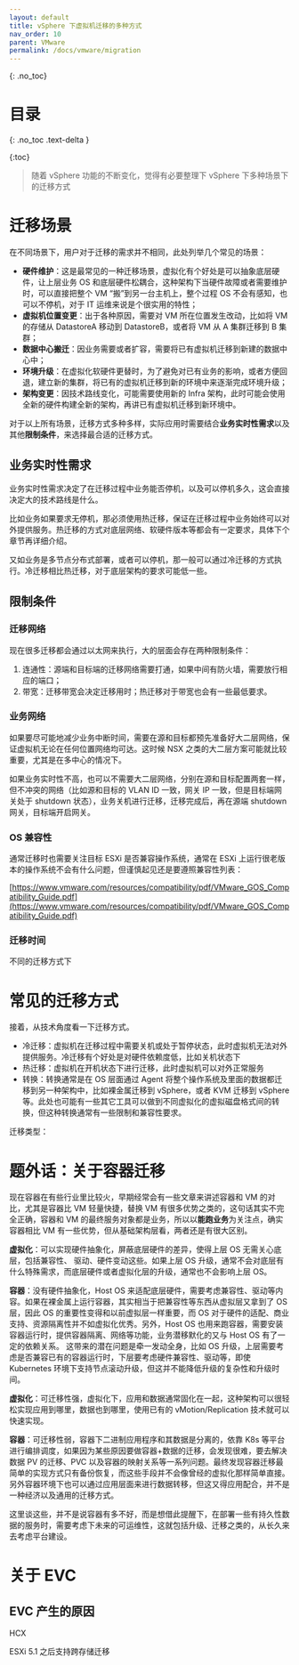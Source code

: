 ```yaml
---
layout: default
title: vSphere 下虚拟机迁移的多种方式
nav_order: 10
parent: VMware
permalink: /docs/vmware/migration
---
```




{: .no_toc}

# 目录


{: .no_toc .text-delta }

{:toc}

> 随着 vSphere 功能的不断变化，觉得有必要整理下 vSphere 下多种场景下的迁移方式
>

# 迁移场景

在不同场景下，用户对于迁移的需求并不相同，此处列举几个常见的场景：

- **硬件维护**：这是最常见的一种迁移场景，虚拟化有个好处是可以抽象底层硬件，让上层业务 OS 和底层硬件松耦合，这种架构下当硬件故障或者需要维护时，可以直接把整个 VM “搬”到另一台主机上，整个过程 OS 不会有感知，也可以不停机，对于 IT 运维来说是个很实用的特性；
- **虚拟机位置变更**：出于各种原因，需要对 VM 所在位置发生改动，比如将 VM 的存储从 DatastoreA 移动到 DatastoreB，或者将 VM 从 A 集群迁移到 B 集群；
- **数据中心搬迁**：因业务需要或者扩容，需要将已有虚拟机迁移到新建的数据中心中；
- **环境升级**：在虚拟化软硬件更替时，为了避免对已有业务的影响，或者方便回退，建立新的集群，将已有的虚拟机迁移到新的环境中来逐渐完成环境升级；
- **架构变更**：因技术路线变化，可能需要使用新的 Infra 架构，此时可能会使用全新的硬件构建全新的架构，再讲已有虚拟机迁移到新环境中。



对于以上所有场景，迁移方式多种多样，实际应用时需要结合**业务实时性需求**以及其他**限制条件**，来选择最合适的迁移方式。

## 业务实时性需求

业务实时性需求决定了在迁移过程中业务能否停机，以及可以停机多久，这会直接决定大的技术路线是什么。

比如业务如果要求无停机，那必须使用热迁移，保证在迁移过程中业务始终可以对外提供服务。热迁移的方式对底层网络、软硬件版本等都会有一定要求，具体下个章节再详细介绍。

又如业务是多节点分布式部署，或者可以停机，那一般可以通过冷迁移的方式执行。冷迁移相比热迁移，对于底层架构的要求可能低一些。



## 限制条件

### 迁移网络

现在很多迁移都会通过以太网来执行，大的层面会存在两种限制条件：

1. 连通性：源端和目标端的迁移网络需要打通，如果中间有防火墙，需要放行相应的端口；
1. 带宽：迁移带宽会决定迁移用时；热迁移对于带宽也会有一些最低要求。

### 业务网络

如果要尽可能地减少业务中断时间，需要在源和目标都预先准备好大二层网络，保证虚拟机无论在任何位置网络均可达。这时候 NSX 之类的大二层方案可能就比较重要，尤其是在多中心的情况下。

如果业务实时性不高，也可以不需要大二层网络，分别在源和目标配置两套一样，但不冲突的网络（比如源和目标的 VLAN ID 一致，网关 IP 一致，但是目标端网关处于 shutdown 状态），业务关机进行迁移，迁移完成后，再在源端 shutdown 网关，目标端开启网关。

### OS 兼容性

通常迁移时也需要关注目标 ESXi 是否兼容操作系统，通常在 ESXi 上运行很老版本的操作系统不会有什么问题，但谨慎起见还是要遵照兼容性列表：

[https://www.vmware.com/resources/compatibility/pdf/VMware_GOS_Compatibility_Guide.pdf](https://www.vmware.com/resources/compatibility/pdf/VMware_GOS_Compatibility_Guide.pdf)



### 迁移时间

不同的迁移方式下



# 常见的迁移方式

接着，从技术角度看一下迁移方式。

- 冷迁移：虚拟机在迁移过程中需要关机或处于暂停状态，此时虚拟机无法对外提供服务。冷迁移有个好处是对硬件依赖度低，比如关机状态下
- 热迁移：虚拟机在开机状态下进行迁移，此时虚拟机可以对外正常服务
- 转换：转换通常是在 OS 层面通过 Agent 将整个操作系统及里面的数据都迁移到另一种架构中，比如裸金属迁移到 vSphere，或者 KVM 迁移到 vSphere 等。此处也可能有一些其它工具可以做到不同虚拟化的虚拟磁盘格式间的转换，但这种转换通常有一些限制和兼容性要求。



迁移类型：



# 题外话：关于容器迁移

现在容器在有些行业里比较火，早期经常会有一些文章来讲述容器和 VM 的对比，尤其是容器比 VM 轻量快捷，替换 VM 有很多优势之类的，这句话其实不完全正确，容器和 VM 的最终服务对象都是业务，所以以**能跑业务**为关注点，确实容器相比 VM 有一些优势，但从基础架构层看，两者还是有很大区别。



**虚拟化**：可以实现硬件抽象化，屏蔽底层硬件的差异，使得上层 OS 无需关心底层，包括兼容性、 驱动、硬件变动这些。如果上层 OS 升级，通常不会对底层有什么特殊需求，而底层硬件或者虚拟化层的升级，通常也不会影响上层 OS。

**容器**：没有硬件抽象化，Host OS 来适配底层硬件，需要考虑兼容性、驱动等内容。如果在裸金属上运行容器，其实相当于把兼容性等东西从虚拟层又拿到了 OS 层，因此 OS 的重要性变得和以前虚拟层一样重要，而 OS 对于硬件的适配、商业支持、资源隔离性并不如虚拟化优秀。另外，Host OS 也用来跑容器，需要安装容器运行时，提供容器隔离、网络等功能，业务潜移默化的又与 Host OS 有了一定的依赖关系。 这带来的潜在问题是牵一发动全身，比如 OS 升级，上层需要考虑是否兼容已有的容器运行时，下层要考虑硬件兼容性、驱动等，即使 Kubernetes 环境下支持节点滚动升级，但这并不能降低升级的复杂性和升级时间。



**虚拟化**：可迁移性强，虚拟化下，应用和数据通常固化在一起，这种架构可以很轻松实现应用到哪里，数据也到哪里，使用已有的 vMotion/Replication 技术就可以快速实现。

**容器**：可迁移性弱，容器下二进制应用程序和其数据是分离的，依靠 K8s 等平台进行编排调度，如果因为某些原因要做容器+数据的迁移，会发现很难，要去解决数据 PV 的迁移、PVC 以及容器的映射关系等一系列问题。最终发现容器迁移最简单的实现方式只有备份恢复，而这些手段并不会像曾经的虚拟化那样简单直接。另外容器环境下也可以通过应用层面来进行数据转移，但这又得应用配合，并不是一种经济以及通用的迁移方式。



这里谈这些，并不是说容器有多不好，而是想借此提醒下，在部署一些有持久性数据的服务时，需要考虑下未来的可运维性，这就包括升级、迁移之类的，从长久来去考虑平台建设。



# 关于 EVC

## EVC 产生的原因



HCX



ESXi 5.1 之后支持跨存储迁移
